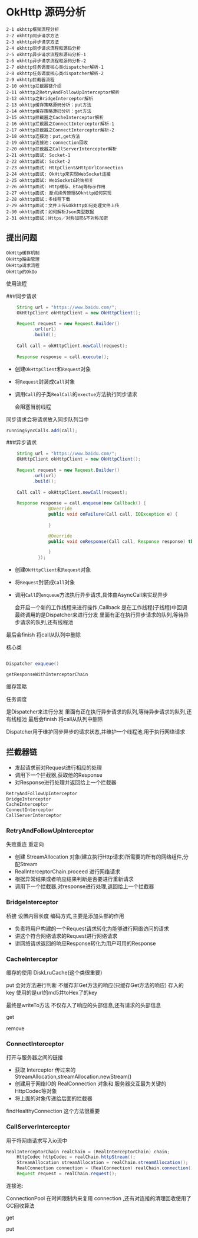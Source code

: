 # OkHttp 源码分析

```
2-1 okhttp框架流程分析
2-2 okhttp同步请求方法
2-3 okhttp异步请求方法
2-4 okhttp同步请求流程和源码分析
2-5 okhttp异步请求流程和源码分析-1
2-6 okhttp异步请求流程和源码分析-2
2-7 okhttp任务调度核心类dispatcher解析-1
2-8 okhttp任务调度核心类dispatcher解析-2
2-9 okhttp拦截器流程
2-10 okhttp拦截器链介绍
2-11 okhttp之RetryAndFollowUpInterceptor解析
2-12 okhttp之BridgeInterceptor解析
2-13 okhttp缓存策略源码分析：put方法
2-14 okhttp缓存策略源码分析：get方法
2-15 okhttp拦截器之CacheInterceptor解析
2-16 okhttp拦截器之ConnectInterceptor解析-1
2-17 okhttp拦截器之ConnectInterceptor解析-2
2-18 okhttp连接池：put,get方法
2-19 okhttp连接池：connection回收
2-20 okhttp拦截器之CallServerInterceptor解析
2-21 okhttp面试: Socket-1
2-22 okhttp面试: Socket-2
2-23 okhttp面试: HttpClient&HttpUrlConnection
2-24 okhttp面试: OkHttp来实现WebSocket连接
2-25 okhttp面试: WebSocket&轮询相关
2-26 okhttp面试: Http缓存、Etag等标示作用
2-27 okhttp面试: 断点续传原理&Okhttp如何实现
2-28 okhttp面试：多线程下载
2-29 okhttp面试：文件上传&Okhttp如何处理文件上传
2-30 okhttp面试：如何解析Json类型数据
2-31 okhttp面试：Https／对称加密&不对称加密

```

## 提出问题

    OkHttp缓存机制
    OkHttp路由管理
    OkHttp请求流程
    OkHttp的OkIo

使用流程


###同步请求

``` java
    String url = "https://www.baidu.com/";
    OkHttpClient okHttpClient = new OkHttpClient();
    
    Request request = new Request.Builder()
          .url(url)
          .build();
          
    Call call = okHttpClient.newCall(request);
    
    Response response = call.execute();
```
* 创建`OkHttpClient`和`Request`对象
* 将`Request`封装成`Call`对象
* 调用`Call`的子类`RealCall`的`exectue`方法执行同步请求
    
    会阻塞当前线程

同步请求会将请求放入同步队列当中
```java
runningSyncCalls.add(call);
```



###异步请求

``` java
    String url = "https://www.baidu.com/";
    OkHttpClient okHttpClient = new OkHttpClient();
    
    Request request = new Request.Builder()
          .url(url)
          .build();
          
    Call call = okHttpClient.newCall(request);
    
    Response response = call.enqueue(new Callback() {
                @Override
                public void onFailure(Call call, IOException e) {
                    
                }

                @Override
                public void onResponse(Call call, Response response) throws IOException {

                }
            });
```

* 创建`OkHttpClient`和`Request`对象
* 将`Request`封装成`Call`对象
* 调用`Call`的`enqueue`方法执行异步请求,具体由AsyncCall来实现异步

    会开启一个新的工作线程来进行操作,Callback 是在工作线程(子线程)中回调
最终调用的是Dispatcher来进行分发
里面有正在执行异步请求的队列,等待异步请求的队列,还有线程池

最后会finish 
将call从队列中删除

核心类

``` java

Dispatcher exqueue()

getResponseWithInterceptorChain
```

缓存策略

任务调度

是Dispatcher来进行分发
里面有正在执行异步请求的队列,等待异步请求的队列,还有线程池
最后会finish 
将call从队列中删除

Dispatcher用于维护同步异步的请求状态,并维护一个线程池,用于执行网络请求

## 拦截器链

* 发起请求前对Request进行相应的处理
* 调用下一个拦截器,获取他的Response
* 对Response进行处理并返回给上一个拦截器

``` java
RetryAndFollowUpInterceptor
BridgeInterceptor
CacheInterceptor
ConnectInterceptor
CallServerInterceptor
```

### RetryAndFollowUpInterceptor

失败重连 重定向

* 创建 StreamAllocation 对象(建立执行Http请求)所需要的所有的网络组件,分配Stream
* RealInterceptorChain.proceed 进行网络请求
* 根据异常结果或者响应结果判断是否要进行重新请求
* 调用下一个拦截器,对response进行处理,返回给上一个拦截器


### BridgeInterceptor

桥接 设置内容长度 编码方式,主要是添加头部的作用

* 负责将用户构建的一个Request请求转化为能够进行网络访问的请求
* 讲这个符合网络请求的Request进行网络请求
* 讲网络请求返回的响应Response转化为用户可用的Response

### CacheInterceptor

缓存的使用 DiskLruCache(这个类很重要)

put
会对方法进行判断 不缓存非Get方法的响应(只缓存Get方法的响应)
存入的key 使用的是url的md5并toHex了的key

最终是writeTo方法
    不仅存入了响应的头部信息,还有请求的头部信息


get

remove


### ConnectInterceptor

打开与服务器之间的链接

* 获取 Interceptor 传过来的StreamAllocation,streamAllocation.newStream()
* 创建用于网络IO的 RealConnection 对象和 服务器交互最为关键的HttpCodec等对象
* 将上面的对象传递给后面的拦截器

findHealthyConnection 这个方法很重要 

### CallServerInterceptor

用于将网络请求写入io流中

``` java
RealInterceptorChain realChain = (RealInterceptorChain) chain;
    HttpCodec httpCodec = realChain.httpStream();
    StreamAllocation streamAllocation = realChain.streamAllocation();
    RealConnection connection = (RealConnection) realChain.connection();
    Request request = realChain.request();
```

连接池:

ConnectionPool 
在时间限制内来复用 connection ,还有对连接的清理回收使用了GC回收算法

get

put
